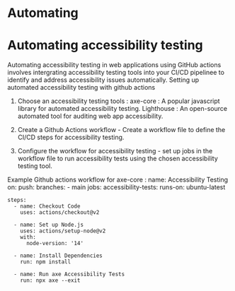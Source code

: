 # Automating
# Automating accessibility testing 
Automating accessibility testing in web applications using GitHub actions involves intergrating accessibility testing tools into your CI/CD pipelinee to identify and address accessibility issues automatically. 
Setting up automated accessibility testing with github actions 
1. Choose an accessibility testing tools :
axe-core : A popular javascript library for automated accessibility testing.
Lighthouse : An open-source automated tool for auditing web app accessibility.

2. Create a Github Actions workflow - Create a workflow file to define the CI/CD steps for accessibility testing.
3. Configure the workflow for accessibility testing - set up jobs in the workflow file to run accessibility tests using the chosen accessibility testing tool.

Example Github actions workflow for axe-core :
name: Accessibility Testing 
on:
  push:
    branches:
      - main
jobs:
  accessibility-tests:
    runs-on: ubuntu-latest

    steps:
      - name: Checkout Code
        uses: actions/checkout@v2

      - name: Set up Node.js
        uses: actions/setup-node@v2
        with:
          node-version: '14'

      - name: Install Dependencies
        run: npm install

      - name: Run axe Accessibility Tests
        run: npx axe --exit
